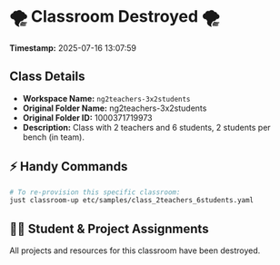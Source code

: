 # 🌪️ Classroom Destroyed 🌪️

**Timestamp:** 2025-07-16 13:07:59

## Class Details

- **Workspace Name:** `ng2teachers-3x2students`
- **Original Folder Name:** ng2teachers-3x2students
- **Original Folder ID:** 1000371719973
- **Description:** Class with 2 teachers and 6 students,
2 students per bench (in team).

## ⚡ Handy Commands

```bash
# To re-provision this specific classroom:
just classroom-up etc/samples/class_2teachers_6students.yaml
```

## 🧑‍🎓 Student & Project Assignments

All projects and resources for this classroom have been destroyed.
